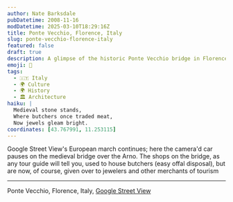 ```yaml
---
author: Nate Barksdale
pubDatetime: 2008-11-16
modDatetime: 2025-03-10T18:29:16Z
title: Ponte Vecchio, Florence, Italy
slug: ponte-vecchio-florence-italy
featured: false
draft: true
description: A glimpse of the historic Ponte Vecchio bridge in Florence, Italy, where ancient butchers' shops have transformed into vibrant tourist boutiques.
emoji: 🌉
tags:
  - 🇮🇹 Italy
  - 🌍 Culture
  - 🌍 History
  - 🏛️ Architecture
haiku: |
  Medieval stone stands,  
  Where butchers once traded meat,  
  Now jewels gleam bright.
coordinates: [43.767991, 11.253115]
---
```


Google Street View's European march continues; here the camera'd car pauses on the medieval bridge over the Arno. The shops on the bridge, as any tour guide will tell you, used to house butchers (easy offal disposal), but are now, of course, given over to jewelers and other merchants of tourism

---

Ponte Vecchio, Florence, Italy, [Google Street View](http://maps.google.com/maps?hl=en&client=firefox-a&ie=UTF8&ll=43.777229,11.248369&spn=0.04995,0.122738&z=14&layer=c&cbll=43.767991,11.253115&panoid=0Vg5p4ODR7Fl48iGd-b7DQ&cbp=1,68.7018590154519,,0,-1.5320773792098774)
